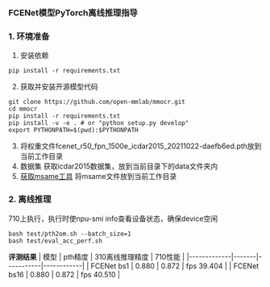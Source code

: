 ### FCENet模型PyTorch离线推理指导
###  **1. 环境准备** 

1. 安装依赖


```
pip install -r requirements.txt
```
2. 获取并安装开源模型代码

```
git clone https://github.com/open-mmlab/mmocr.git
cd mmocr
pip install -r requirements.txt
pip install -v -e . # or "python setup.py develop"
export PYTHONPATH=$(pwd):$PYTHONPATH
```
3. 将权重文件fcenet_r50_fpn_1500e_icdar2015_20211022-daefb6ed.pth放到当前工作目录
4. 数据集
   获取icdar2015数据集，放到当前目录下的data文件夹内
5. [获取msame工具](https://gitee.com/ascend/tools/tree/master/msame)
   将msame文件放到当前工作目录

###  **2. 离线推理**
710上执行，执行时使npu-smi info查看设备状态，确保device空闲

```
bash test/pth2om.sh --batch_size=1
bash test/eval_acc_perf.sh
```
 **评测结果** 
| 模型          | pth精度 | 310离线推理精度 | 710性能      |
|-------------|-------|-----------|------------|
| FCENet bs1  | 0.880 | 0.872     | fps 39.404 |
| FCENet bs16 | 0.880 | 0.872     | fps 40.510 |


